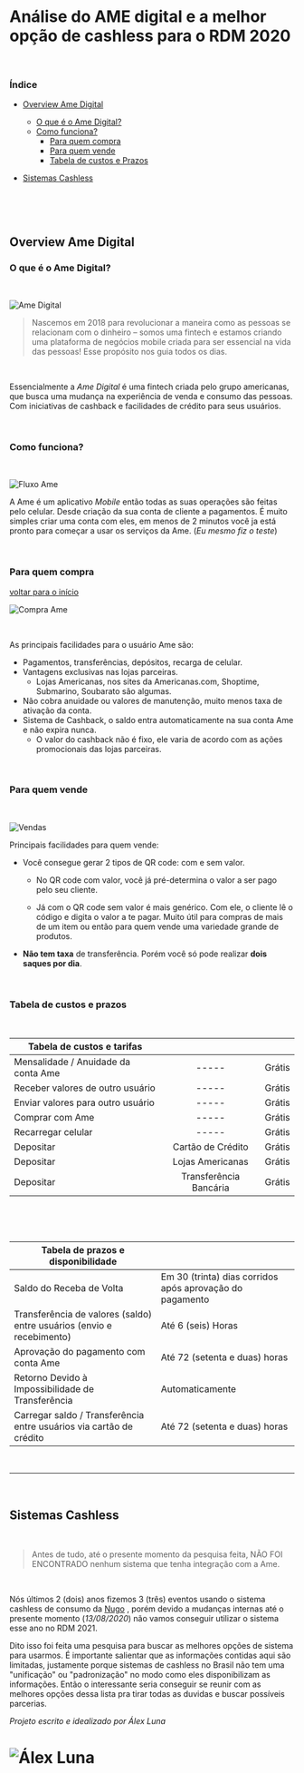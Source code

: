 
Análise do AME digital e a melhor opção de cashless para o RDM 2020
===

&nbsp;

 <h3 id="indice">Índice</h3>
 

*   [Overview Ame Digital](#overview)
    *   [O que é o Ame Digital?](#ame)
    *   [Como funciona?](#como-ame)
        *   [Para quem compra](#compra-ame)
        *   [Para quem vende](#venda-ame)
        *   [Tabela de custos e Prazos](#tabela)

*   [Sistemas Cashless](#sistema)

&nbsp;

&nbsp;
<h2 id="overview">Overview Ame Digital</h2>  
<h3 id="ame">O que é o Ame Digital?</h3>
&nbsp;


![Ame Digital](Screenshot_89.png)

>Nascemos em 2018 para revolucionar a maneira como as pessoas se relacionam com o dinheiro – somos uma fintech e estamos criando uma plataforma de negócios mobile criada para ser essencial na vida das pessoas! Esse propósito nos guia todos os dias.  

&nbsp;

Essencialmente a _Ame Digital_ é uma fintech criada pelo grupo americanas, que busca uma mudança na experiência de venda e consumo das pessoas. Com iniciativas de cashback  e facilidades de crédito para seus usuários.



&nbsp;
<h3 id="como-ame">Como funciona?</h3>
&nbsp;

![Fluxo Ame](fluxo%20de%20funcionamento%20ame.png)

A Ame é um aplicativo _Mobile_ então todas as suas operações são feitas pelo celular. Desde criação da sua conta de cliente a pagamentos. É muito simples criar uma conta com eles, em menos de 2 minutos você ja está pronto para começar a usar os serviços da Ame. (_Eu mesmo fiz o teste_)

&nbsp;
<h3 id="compra-ame">Para quem compra</h3>  

[voltar para o início](#indice)
&nbsp;

![Compra Ame](Screenshot_90.png)

&nbsp;

As principais facilidades para o usuário Ame são:
- Pagamentos, transferências, depósitos, recarga de celular.
- Vantagens exclusivas nas lojas parceiras.
  - Lojas Americanas, nos sites da Americanas.com, Shoptime, Submarino, Soubarato são algumas.
- Não cobra anuidade ou valores de manutenção, muito menos taxa de ativação da conta.
- Sistema de Cashback, o saldo entra automaticamente na sua conta Ame e não expira nunca.
  - O valor do cashback não é fixo, ele varia de acordo com as ações promocionais das lojas parceiras.


&nbsp;
<h3 id="venda-ame">Para quem vende</h3> 
&nbsp;

![Vendas](Screenshot_1.png)


Principais facilidades para quem vende:

- Você consegue gerar 2 tipos de QR code: com e sem valor.
  - No QR code com valor, você já pré-determina o valor a ser pago pelo seu cliente.

  - Já com o QR code sem valor é mais genérico. Com ele, o cliente lê o código e digita o valor a te pagar. Muito útil para compras de mais de um item ou então para quem vende uma variedade grande de produtos.

- **Não tem taxa** de transferência. Porém você só pode realizar **dois saques por dia**.

&nbsp;
<h3 id="tabela">Tabela de custos e prazos</h3>
&nbsp;


|Tabela de custos e tarifas         |                       |      |
|-----------------------------------|:---------------------:|------|
|Mensalidade / Anuidade da conta Ame|        -----          |Grátis|
|Receber valores de outro usuário   |        -----          |Grátis|
|Enviar valores para outro usuário  |        -----          |Grátis|
|Comprar com Ame                    |        -----          |Grátis|
|Recarregar celular                 |        -----          |Grátis|
|Depositar	                        | Cartão de Crédito     |Grátis|
|Depositar	                        | Lojas Americanas	    |Grátis|
|Depositar	                        | Transferência Bancária|Grátis|

&nbsp;

&nbsp;

|Tabela de prazos e disponibilidade                                     |                     |
|-----------------------------------------------------------------------|---------------------|
| Saldo do Receba de Volta          | Em 30 (trinta) dias corridos após aprovação do pagamento|
| Transferência de valores (saldo) entre usuários (envio e recebimento) | Até 6 (seis) Horas |
| Aprovação do pagamento com conta Ame                                  | Até 72 (setenta e duas) horas  |
| Retorno Devido à Impossibilidade de Transferência                     | Automaticamente    |
| Carregar saldo / Transferência entre usuários via cartão de crédito   | Até 72 (setenta e duas) horas |

&nbsp;

*  *  *

&nbsp;
<h2 id="sistema">Sistemas Cashless</h2>
&nbsp;

>Antes de tudo, até o presente momento da pesquisa feita, NÃO FOI ENCONTRADO nenhum sistema que tenha integração com a Ame.

&nbsp;

Nós últimos 2 (dois) anos fizemos 3 (três) eventos usando o sistema cashless de consumo da 
[Nugo](https://www.nugo.com.br) , porém devido a mudanças internas até o presente momento (_13/08/2020_) não vamos conseguir utilizar o sistema esse ano no RDM 2021.

Dito isso foi feita uma pesquisa para buscar as melhores opções de sistema para usarmos. É importante salientar que as informações contidas aqui são limitadas, justamente porque sistemas de cashless no Brasil não tem uma "unificação" ou "padronização" no modo como eles disponibilizam as informações. Então o interessante seria conseguir se reunir com as melhores opções dessa lista pra tirar todas as duvidas e buscar possíveis parcerias.


_Projeto escrito e idealizado por Álex Luna_

![Álex Luna](Assinatura%20de%20e-mail-.jpg)
=======